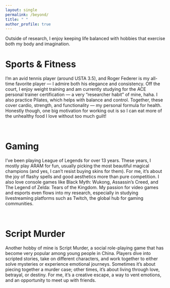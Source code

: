 ```yaml
---
layout: single
permalink: /beyond/
title: " "
author_profile: true
---
```


Outside of research, I enjoy keeping life balanced with hobbies that exercise both my body and imagination.

Sports & Fitness
======
I’m an avid tennis player (around USTA 3.5), and Roger Federer is my all-time favorite player — I admire both his elegance and consistency. Off the court, I enjoy weight training and am currently studying for the ACE personal trainer certification — a very “researcher habit” of mine, haha. I also practice Pilates, which helps with balance and control. Together, these cover cardio, strength, and functionality — my personal formula for health. Honestly though, one big motivation for working out is so I can eat more of the unhealthy food I love without too much guilt!

<br>

Gaming
======
I’ve been playing League of Legends for over 13 years. These years, I mostly play ARAM for fun, usually picking the most beautiful magical champions (and yes, I can’t resist buying skins for them). For me, it’s about the joy of flashy spells and good aesthetics more than pure competition. I also love console games like Black Myth: Wukong, Assassin’s Creed, and The Legend of Zelda: Tears of the Kingdom. My passion for video games and esports even flows into my research, especially in studying livestreaming platforms such as Twitch, the global hub for gaming communities.

<br>

Script Murder
======
Another hobby of mine is Script Murder, a social role-playing game that has become very popular among young people in China. Players dive into scripted stories, take on different characters, and work together to either solve mysteries or experience emotional journeys. Sometimes it’s about piecing together a murder case; other times, it’s about living through love, betrayal, or destiny. For me, it’s a creative escape, a way to vent emotions, and an opportunity to meet up with friends.


